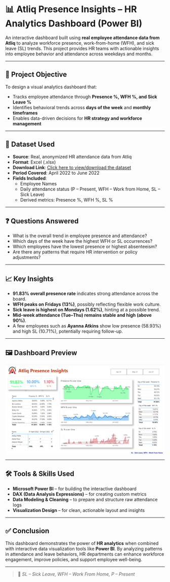 # 📊 Atliq Presence Insights – HR Analytics Dashboard (Power BI)

An interactive dashboard built using **real employee attendance data from Atliq** to analyze workforce presence, work-from-home (WFH), and sick leave (SL) trends. This project provides HR teams with actionable insights into employee behavior and attendance across weekdays and months.

---

## 🎯 Project Objective

To design a visual analytics dashboard that:
- Tracks employee attendance through **Presence %, WFH %, and Sick Leave %**
- Identifies behavioral trends across **days of the week** and **monthly timeframes**
- Enables data-driven decisions for **HR strategy and workforce management**

---

## 📁 Dataset Used

- **Source**: Real, anonymized HR attendance data from Atliq  
- **Format**: Excel (.xlsx)  
- **Download Link**: [Click here to view/download the dataset](https://your-dataset-link.xlsx)  
- **Period Covered**: April 2022 to June 2022  
- **Fields Included**:
  - Employee Names
  - Daily attendance status (P – Present, WFH – Work from Home, SL – Sick Leave)
  - Derived metrics: Presence %, WFH %, SL %

---

## ❓ Questions Answered

- What is the overall trend in employee presence and attendance?
- Which days of the week have the highest WFH or SL occurrences?
- Which employees have the lowest presence or highest absenteeism?
- Are there any patterns that require HR intervention or policy adjustments?

---

## 📈 Key Insights

- **91.83% overall presence rate** indicates strong attendance across the board.
- **WFH peaks on Fridays (13%)**, possibly reflecting flexible work culture.
- **Sick leave is highest on Mondays (1.62%)**, hinting at a possible trend.
- **Mid-week attendance (Tue–Thu) remains stable and high (above 90%)**.
- A few employees such as **Ayanna Atkins** show low presence (58.93%) and high SL (10.71%), potentially requiring follow-up.

---

## 🖼️ Dashboard Preview

![Atliq Presence Dashboard](./Dashboard.png)

---

## 🛠 Tools & Skills Used

- **Microsoft Power BI** – for building the interactive dashboard  
- **DAX (Data Analysis Expressions)** – for creating custom metrics  
- **Data Modeling & Cleaning** – to prepare and structure raw attendance logs  
- **Visualization Design** – for clean, actionable layout and insights

---

## ✅ Conclusion

This dashboard demonstrates the power of **HR analytics** when combined with interactive data visualization tools like **Power BI**. By analyzing patterns in attendance and leave behaviors, HR departments can enhance workforce engagement, improve policies, and support employee well-being.

---


> 📌 *SL – Sick Leave, WFH – Work From Home, P – Present*
